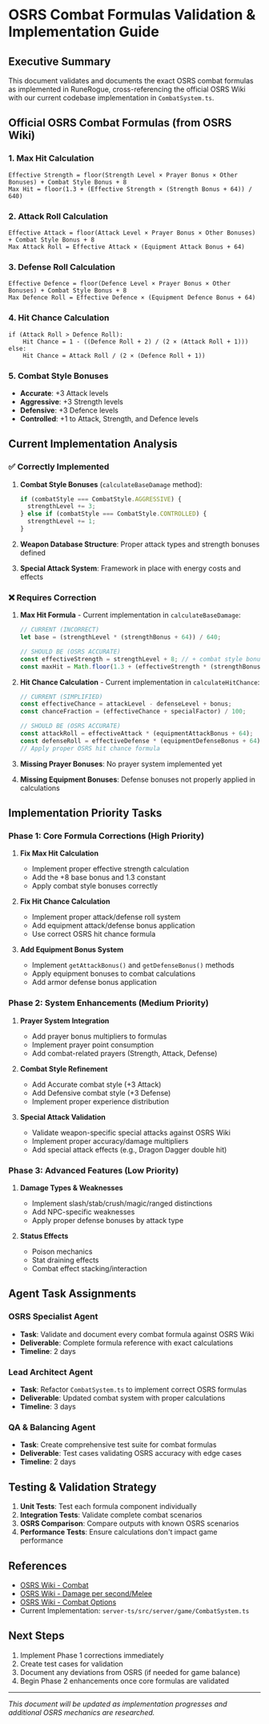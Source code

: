 # OSRS Combat Formulas Validation & Implementation Guide

## Executive Summary

This document validates and documents the exact OSRS combat formulas as implemented in RuneRogue, cross-referencing the official OSRS Wiki with our current codebase implementation in `CombatSystem.ts`.

## Official OSRS Combat Formulas (from OSRS Wiki)

### 1. Max Hit Calculation
```
Effective Strength = floor(Strength Level × Prayer Bonus × Other Bonuses) + Combat Style Bonus + 8
Max Hit = floor(1.3 + (Effective Strength × (Strength Bonus + 64)) / 640)
```

### 2. Attack Roll Calculation
```
Effective Attack = floor(Attack Level × Prayer Bonus × Other Bonuses) + Combat Style Bonus + 8
Max Attack Roll = Effective Attack × (Equipment Attack Bonus + 64)
```

### 3. Defense Roll Calculation
```
Effective Defence = floor(Defence Level × Prayer Bonus × Other Bonuses) + Combat Style Bonus + 8
Max Defence Roll = Effective Defence × (Equipment Defence Bonus + 64)
```

### 4. Hit Chance Calculation
```
if (Attack Roll > Defence Roll):
    Hit Chance = 1 - ((Defence Roll + 2) / (2 × (Attack Roll + 1)))
else:
    Hit Chance = Attack Roll / (2 × (Defence Roll + 1))
```

### 5. Combat Style Bonuses
- **Accurate**: +3 Attack levels
- **Aggressive**: +3 Strength levels  
- **Defensive**: +3 Defence levels
- **Controlled**: +1 to Attack, Strength, and Defence levels

## Current Implementation Analysis

### ✅ Correctly Implemented

1. **Combat Style Bonuses** (`calculateBaseDamage` method):
   ```typescript
   if (combatStyle === CombatStyle.AGGRESSIVE) {
     strengthLevel += 3;
   } else if (combatStyle === CombatStyle.CONTROLLED) {
     strengthLevel += 1;
   }
   ```

2. **Weapon Database Structure**: Proper attack types and strength bonuses defined

3. **Special Attack System**: Framework in place with energy costs and effects

### ❌ Requires Correction

1. **Max Hit Formula** - Current implementation in `calculateBaseDamage`:
   ```typescript
   // CURRENT (INCORRECT)
   let base = (strengthLevel * (strengthBonus + 64)) / 640;
   
   // SHOULD BE (OSRS ACCURATE)
   const effectiveStrength = strengthLevel + 8; // + combat style bonus
   const maxHit = Math.floor(1.3 + (effectiveStrength * (strengthBonus + 64)) / 640);
   ```

2. **Hit Chance Calculation** - Current implementation in `calculateHitChance`:
   ```typescript
   // CURRENT (SIMPLIFIED)
   const effectiveChance = attackLevel - defenseLevel + bonus;
   const chanceFraction = (effectiveChance + specialFactor) / 100;
   
   // SHOULD BE (OSRS ACCURATE)
   const attackRoll = effectiveAttack * (equipmentAttackBonus + 64);
   const defenseRoll = effectiveDefense * (equipmentDefenseBonus + 64);
   // Apply proper OSRS hit chance formula
   ```

3. **Missing Prayer Bonuses**: No prayer system implemented yet

4. **Missing Equipment Bonuses**: Defense bonuses not properly applied in calculations

## Implementation Priority Tasks

### Phase 1: Core Formula Corrections (High Priority)
1. **Fix Max Hit Calculation**
   - Implement proper effective strength calculation
   - Add the +8 base bonus and 1.3 constant
   - Apply combat style bonuses correctly

2. **Fix Hit Chance Calculation**
   - Implement proper attack/defense roll system
   - Add equipment attack/defense bonus application
   - Use correct OSRS hit chance formula

3. **Add Equipment Bonus System**
   - Implement `getAttackBonus()` and `getDefenseBonus()` methods
   - Apply equipment bonuses to combat calculations
   - Add armor defense bonus application

### Phase 2: System Enhancements (Medium Priority)
1. **Prayer System Integration**
   - Add prayer bonus multipliers to formulas
   - Implement prayer point consumption
   - Add combat-related prayers (Strength, Attack, Defense)

2. **Combat Style Refinement**
   - Add Accurate combat style (+3 Attack)
   - Add Defensive combat style (+3 Defense)
   - Implement proper experience distribution

3. **Special Attack Validation**
   - Validate weapon-specific special attacks against OSRS Wiki
   - Implement proper accuracy/damage multipliers
   - Add special attack effects (e.g., Dragon Dagger double hit)

### Phase 3: Advanced Features (Low Priority)
1. **Damage Types & Weaknesses**
   - Implement slash/stab/crush/magic/ranged distinctions
   - Add NPC-specific weaknesses
   - Apply proper defense bonuses by attack type

2. **Status Effects**
   - Poison mechanics
   - Stat draining effects
   - Combat effect stacking/interaction

## Agent Task Assignments

### OSRS Specialist Agent
- **Task**: Validate and document every combat formula against OSRS Wiki
- **Deliverable**: Complete formula reference with exact calculations
- **Timeline**: 2 days

### Lead Architect Agent  
- **Task**: Refactor `CombatSystem.ts` to implement correct OSRS formulas
- **Deliverable**: Updated combat system with proper calculations
- **Timeline**: 3 days

### QA & Balancing Agent
- **Task**: Create comprehensive test suite for combat formulas
- **Deliverable**: Test cases validating OSRS accuracy with edge cases
- **Timeline**: 2 days

## Testing & Validation Strategy

1. **Unit Tests**: Test each formula component individually
2. **Integration Tests**: Validate complete combat scenarios
3. **OSRS Comparison**: Compare outputs with known OSRS scenarios
4. **Performance Tests**: Ensure calculations don't impact game performance

## References

- [OSRS Wiki - Combat](https://oldschool.runescape.wiki/w/Combat)
- [OSRS Wiki - Damage per second/Melee](https://oldschool.runescape.wiki/w/Damage_per_second/Melee)
- [OSRS Wiki - Combat Options](https://oldschool.runescape.wiki/w/Combat_Options)
- Current Implementation: `server-ts/src/server/game/CombatSystem.ts`

## Next Steps

1. Implement Phase 1 corrections immediately
2. Create test cases for validation
3. Document any deviations from OSRS (if needed for game balance)
4. Begin Phase 2 enhancements once core formulas are validated

---

*This document will be updated as implementation progresses and additional OSRS mechanics are researched.*
